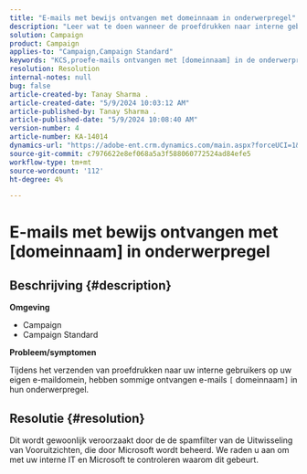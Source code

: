 ```yaml
---
title: "E-mails met bewijs ontvangen met domeinnaam in onderwerpregel"
description: "Leer wat te doen wanneer de proefdrukken naar interne gebruikers op uw e-maildomein worden verzonden en sommige ontvangen e-mails [domeinnaam] in hun onderwerpregel hebben."
solution: Campaign
product: Campaign
applies-to: "Campaign,Campaign Standard"
keywords: "KCS,proefe-mails ontvangen met [domeinnaam] in de onderwerpregel"
resolution: Resolution
internal-notes: null
bug: false
article-created-by: Tanay Sharma .
article-created-date: "5/9/2024 10:03:12 AM"
article-published-by: Tanay Sharma .
article-published-date: "5/9/2024 10:08:40 AM"
version-number: 4
article-number: KA-14014
dynamics-url: "https://adobe-ent.crm.dynamics.com/main.aspx?forceUCI=1&pagetype=entityrecord&etn=knowledgearticle&id=249aca55-eb0d-ef11-9f8a-6045bd0201f5"
source-git-commit: c7976622e8ef068a5a3f588060772524ad84efe5
workflow-type: tm+mt
source-wordcount: '112'
ht-degree: 4%

---
```


# E-mails met bewijs ontvangen met [domeinnaam] in onderwerpregel

## Beschrijving {#description}


<b>Omgeving</b>

- Campaign
- Campaign Standard




<b>Probleem/symptomen</b>

Tijdens het verzenden van proefdrukken naar uw interne gebruikers op uw eigen e-maildomein, hebben sommige ontvangen e-mails `[` domeinnaam`]`  in hun onderwerpregel.


## Resolutie {#resolution}


Dit wordt gewoonlijk veroorzaakt door de de spamfilter van de Uitwisseling van Vooruitzichten, die door Microsoft wordt beheerd. We raden u aan om met uw interne IT en Microsoft te controleren waarom dit gebeurt.
